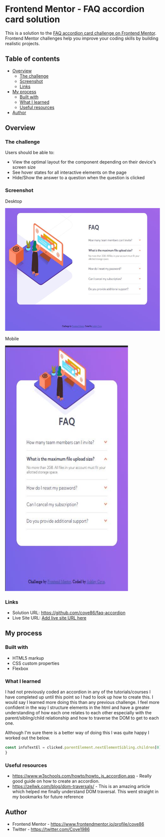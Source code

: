 # Frontend Mentor - FAQ accordion card solution

This is a solution to the [FAQ accordion card challenge on Frontend Mentor](https://www.frontendmentor.io/challenges/faq-accordion-card-XlyjD0Oam). Frontend Mentor challenges help you improve your coding skills by building realistic projects. 

## Table of contents

- [Overview](#overview)
  - [The challenge](#the-challenge)
  - [Screenshot](#screenshot)
  - [Links](#links)
- [My process](#my-process)
  - [Built with](#built-with)
  - [What I learned](#what-i-learned)
  - [Useful resources](#useful-resources)
- [Author](#author)

## Overview

### The challenge

Users should be able to:

- View the optimal layout for the component depending on their device's screen size
- See hover states for all interactive elements on the page
- Hide/Show the answer to a question when the question is clicked

### Screenshot

Desktop

<img src="/images/desktop-screenshot.JPG" width="800" height="400">

Mobile

<img src="/images/mobile-screenshot.JPG" width="400" height="800">

### Links

- Solution URL: https://github.com/cove86/faq-accordion
- Live Site URL: [Add live site URL here](https://your-live-site-url.com)

## My process

### Built with

- HTML5 markup
- CSS custom properties
- Flexbox


### What I learned

I had not previously coded an accordion in any of the tutorials/courses I have completed up until this point so I had to look up how to create this. I would say I learned more doing this than any previous challenge. I feel more confident in the way I structure elements in the html and have a greater understanding of how each one relates to each other especially with the parent/sibling/child relationship and how to traverse the DOM to get to each one.

Although I'm sure there is a better way of doing this I was quite happy I worked out the below.

```js
const infoTextEl = clicked.parentElement.nextElementSibling.children[0];
}
```

### Useful resources

- https://www.w3schools.com/howto/howto_js_accordion.asp - Really good guide on how to create an accordion.
- https://zellwk.com/blog/dom-traversals/ - This is an amazing article which helped me finally understand DOM traversal. This went straight in my bookmarks for future reference

## Author

- Frontend Mentor - https://www.frontendmentor.io/profile/cove86
- Twitter - https://twitter.com/Cove1986

